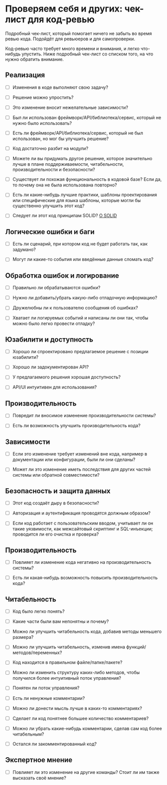 # Проверяем себя и других: чек-лист для код-ревью

Подробный чек-лист, который помогает ничего не забыть во время ревью кода. Подойдёт для ревьюеров и для самопроверки.

Код-ревью часто требует много времени и внимания, и легко что-нибудь упустить. Ниже подробный чек-лист со списком того, на что нужно обратить внимание.


##  Реализация

- [ ] Изменения в коде выполняют свою задачу?

- [ ]  Решение можно упростить?

- [ ]  Это изменение вносит нежелательные зависимости?

- [ ]  Был ли использован фреймворк/API/библиотека/сервис, который не нужно было использовать?

- [ ] Есть ли фреймворк/API/библиотека/сервис, который не был использован, но мог бы улучшить решение?

<!-- ☑️ Код находится на верном уровне абстракции? -->

- [ ] Код достаточно разбит на модули?

- [ ]  Можете ли вы придумать другое решение, которое значительно лучше в плане поддерживаемости, читабельности, производительности и безопасности?

- [ ]  Существует ли похожая функциональность в кодовой базе? Если да, то почему она не была использована повторно?

- [ ]  Есть ли какие-нибудь лучшие практики, шаблоны проектирования или специфические для языка шаблоны, которые могли бы существенно улучшить этот код?

- [ ] Следует ли этот код принципам SOLID? [О SOLID](https://gist.github.com/novikov-nsa/0a1797717a531393ecf84d3d926846f2)

## Логические ошибки и баги
- [ ]  Есть ли сценарий, при котором код не будет работать так, как задумано?

- [ ]  Могут ли какие-то события или введённые данные сломать код?

## Обработка ошибок и логирование

- [ ]  Правильно ли обрабатываются ошибки?

- [ ]  Нужно ли добавить/убрать какую-либо отладочную информацию?

- [ ]  Дружелюбны ли к пользователю сообщения об ошибках?

- [ ]  Хватает ли логируемых событий и написаны ли они так, чтобы можно было легко провести отладку?

## Юзабилити и доступность


- [ ]  Хорошо ли спроектировано предлагаемое решение с позиции юзабилити?

- [ ]  Хорошо ли задокументирован API?

- [ ]  У предлагаемого решения хорошая доступность?

- [ ]  API/UI интуитивен для использования?

<!-- ## Тестирование
☑️ Код тестируемый?

☑️ Достаточно ли для него автоматизированных тестов (юнит/интеграционных/системных)?

☑️ Уже существующие тесты в достаточной степени покрывают новый код?

☑️ Есть ли какие-либо тест-кейсы, входные данные или пограничные случаи, которые можно протестировать вдобавок? -->

## Производительность
- [ ]  Повредит ли вносимое изменение производительности системы?

- [ ]  Есть ли возможность улучшить производительность кода?

## Зависимости
- [ ]  Если это изменение требует изменений вне кода, например в документации или конфигурации, были ли они сделаны?

- [ ]  Может ли это изменение иметь последствия для других частей системы или обратной совместимости?

## Безопасность и защита данных
- [ ]  Этот код создаёт дыру в безопасности?

- [ ] Авторизация и аутентификация проводятся должным образом?

<!-- ☑️ Правильно ли обрабатываются и хранятся конфиденциальные пользовательские данные? -->

<!-- ☑️ Правильное ли шифрование используется? -->

<!-- ☑️ Раскрывает ли это изменение какие-либо секретные данные вроде ключей доступа, паролей или имён пользователей? -->

- [ ]  Если код работает с пользовательским вводом, учитывает ли он такие уязвимости, как межсайтовый скриптинг и SQL-инъекции; проводится ли его очистка и проверка?

<!-- ☑️ Данные, полученные из внешних API или библиотек, проверяются должным образом? -->

## Производительность
- [ ]  Повлияет ли изменение кода негативно на производительность системы?

- [ ]  Есть ли какая-нибудь возможность повысить производительность кода?

## Читабельность
- [ ]  Код было легко понять?

- [ ]  Какие части были вам непонятны и почему?

- [ ]  Можно ли улучшить читабельность кода, добавив методы меньшего размера?

- [ ]  Можно ли улучшить читабельность, изменив имена функций/методов/переменных?

- [ ] Код находится в правильном файле/папке/пакете?

- [ ]  Можно ли изменить структуру каких-либо методов, чтобы получился более интуитивный поток управления?

- [ ] Понятен ли поток управления?

- [ ]  Есть ли ненужные комментарии?

- [ ]  Можно ли донести мысль лучше в каких-то комментариях?

- [ ]  Сделает ли код понятнее большее количество комментариев?

- [ ] Можно ли убрать какие-нибудь комментарии, сделав сам код более читабельным?

- [ ] Остался ли закомментированный код?

## Экспертное мнение
<!-- ☑️ Стоит ли какому-нибудь специалисту, например по безопасности или юзабилити, посмотреть на код перед коммитом? -->

- [ ]  Повлияет ли это изменение на другие команды? Стоит ли им также высказать своё мнение?